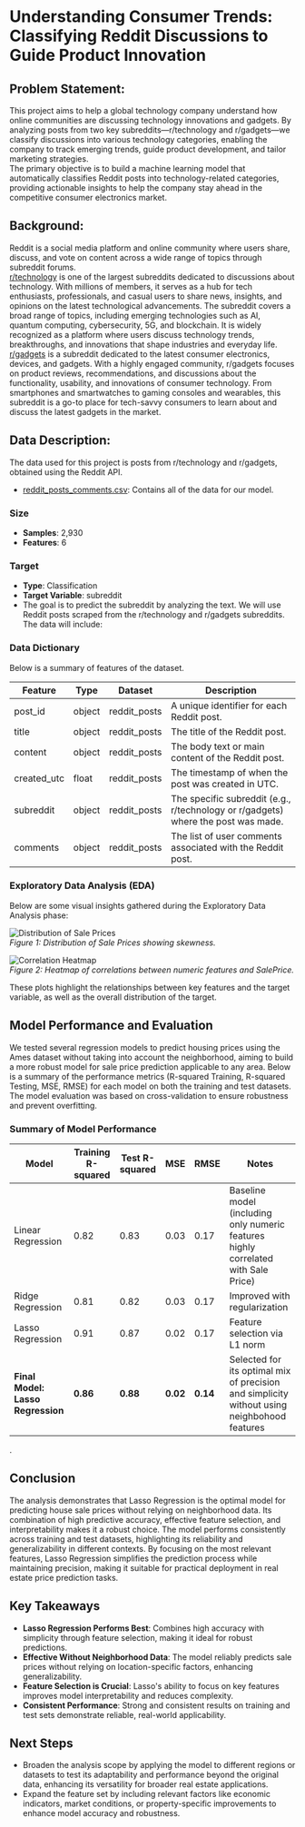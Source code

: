 # Understanding Consumer Trends: Classifying Reddit Discussions to Guide Product Innovation
## Problem Statement:
This project aims to help a global technology company understand how online communities are discussing technology innovations and gadgets. By analyzing posts from two key subreddits—r/technology and r/gadgets—we classify discussions into various technology categories, enabling the company to track emerging trends, guide product development, and tailor marketing strategies.\
The primary objective is to build a machine learning model that automatically classifies Reddit posts into technology-related categories, providing actionable insights to help the company stay ahead in the competitive consumer electronics market.
## Background:
Reddit is a social media platform and online community where users share, discuss, and vote on content across a wide range of topics through subreddit forums.\
[r/technology](https://www.reddit.com/r/technology/) is one of the largest subreddits dedicated to discussions about technology. With millions of members, it serves as a hub for tech enthusiasts, professionals, and casual users to share news, insights, and opinions on the latest technological advancements. The subreddit covers a broad range of topics, including emerging technologies such as AI, quantum computing, cybersecurity, 5G, and blockchain. It is widely recognized as a platform where users discuss technology trends, breakthroughs, and innovations that shape industries and everyday life.\
[r/gadgets](https://www.reddit.com/r/gadgets/) is a subreddit dedicated to the latest consumer electronics, devices, and gadgets. With a highly engaged community, r/gadgets focuses on product reviews, recommendations, and discussions about the functionality, usability, and innovations of consumer technology. From smartphones and smartwatches to gaming consoles and wearables, this subreddit is a go-to place for tech-savvy consumers to learn about and discuss the latest gadgets in the market.
## Data Description:
The data used for this project is posts from r/technology and r/gadgets, obtained using the Reddit API.
* [reddit_posts_comments.csv](./data/reddit_posts_comments1.csv): Contains all of the data for our model.


### Size
- **Samples**: 2,930
- **Features**: 6

### Target
- **Type**: Classification
- **Target Variable**: subreddit
- The goal is to predict the subreddit by analyzing the text. We will use Reddit posts scraped from the r/technology and r/gadgets subreddits. The data will include:
### Data Dictionary
Below is a summary of features of the dataset. 


| Feature          | Type     | Dataset             | Description                                                                                   |
|------------------|----------|---------------------|-----------------------------------------------------------------------------------------------|
|post_id              | object    | reddit_posts| A unique identifier for each Reddit post.                                                                           |
| title            | object    | reddit_posts|The title of the Reddit post.
| content     | object    | reddit_posts| The body text or main content of the Reddit post.|
| created_utc       | float  |reddit_posts|The timestamp of when the post was created in UTC.
| subreddit    | object  | reddit_posts|The specific subreddit (e.g., r/technology or r/gadgets) where the post was made.|
|comments       | object    | reddit_posts| The list of user comments associated with the Reddit post.      

### Exploratory Data Analysis (EDA)
Below are some visual insights gathered during the Exploratory Data Analysis phase:

![Distribution of Sale Prices](./img/Distribution_of_Sale_Prices.png)  
*Figure 1: Distribution of Sale Prices showing skewness.*

![Correlation Heatmap](./img/Heatmap_of_correration_between_numeric_features_and_saleprice.png)  
*Figure 2: Heatmap of correlations between numeric features and SalePrice.*

These plots highlight the relationships between key features and the target variable, as well as the overall distribution of the target.



## Model Performance and Evaluation
We tested several regression models to predict housing prices using the Ames dataset without taking into account the neighborhood, aiming to build a more robust model for sale price prediction applicable to any area. Below is a summary of the performance metrics (R-squared Training, R-squared Testing, MSE, RMSE) for each model on both the training and test datasets. The model evaluation was based on cross-validation to ensure robustness and prevent overfitting.

### Summary of Model Performance
| Model               | Training R-squared | Test R-squared |MSE |RMSE | Notes                          |
|---------------------|--------------------|----------------|---------------|-----------|-------------------------------|
| Linear Regression   | 0.82               | 0.83           |0.03        | 0.17   | Baseline model (including only numeric features highly correlated with Sale Price)               |
| Ridge Regression    | 0.81              | 0.82         | 0.03       | 0.17   | Improved with regularization  |
| Lasso Regression    | 0.91             |  0.87       | 0.02     |  0.17 | Feature selection via L1 norm |
| **Final Model: Lasso Regression**   | **0.86**               |**0.88**           | **0.02**     | **0.14**    | Selected for its optimal mix of precision and simplicity without using neighbohood features|

.

## Conclusion
The analysis demonstrates that Lasso Regression is the optimal model for predicting house sale prices without relying on neighborhood data. Its combination of high predictive accuracy, effective feature selection, and interpretability makes it a robust choice. The model performs consistently across training and test datasets, highlighting its reliability and generalizability in different contexts. By focusing on the most relevant features, Lasso Regression simplifies the prediction process while maintaining precision, making it suitable for practical deployment in real estate price prediction tasks.

## Key Takeaways
- **Lasso Regression Performs Best**: Combines high accuracy with simplicity through feature selection, making it ideal for robust predictions.
- **Effective Without Neighborhood Data**: The model reliably predicts sale prices without relying on location-specific factors, enhancing generalizability.
- **Feature Selection is Crucial**: Lasso's ability to focus on key features improves model interpretability and reduces complexity.
- **Consistent Performance**: Strong and consistent results on training and test sets demonstrate reliable, real-world applicability.


## Next Steps
- Broaden the analysis scope by applying the model to different regions or datasets to test its adaptability and performance beyond the original data, enhancing its versatility for broader real estate applications.
- Expand the feature set by including relevant factors like economic indicators, market conditions, or property-specific improvements to enhance model accuracy and robustness.


